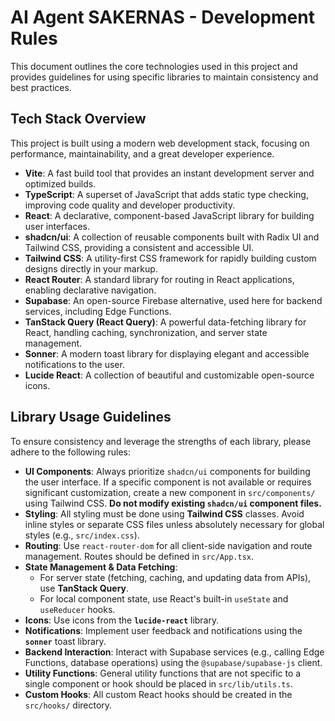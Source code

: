# AI Agent SAKERNAS - Development Rules

This document outlines the core technologies used in this project and provides guidelines for using specific libraries to maintain consistency and best practices.

## Tech Stack Overview

This project is built using a modern web development stack, focusing on performance, maintainability, and a great developer experience.

*   **Vite**: A fast build tool that provides an instant development server and optimized builds.
*   **TypeScript**: A superset of JavaScript that adds static type checking, improving code quality and developer productivity.
*   **React**: A declarative, component-based JavaScript library for building user interfaces.
*   **shadcn/ui**: A collection of reusable components built with Radix UI and Tailwind CSS, providing a consistent and accessible UI.
*   **Tailwind CSS**: A utility-first CSS framework for rapidly building custom designs directly in your markup.
*   **React Router**: A standard library for routing in React applications, enabling declarative navigation.
*   **Supabase**: An open-source Firebase alternative, used here for backend services, including Edge Functions.
*   **TanStack Query (React Query)**: A powerful data-fetching library for React, handling caching, synchronization, and server state management.
*   **Sonner**: A modern toast library for displaying elegant and accessible notifications to the user.
*   **Lucide React**: A collection of beautiful and customizable open-source icons.

## Library Usage Guidelines

To ensure consistency and leverage the strengths of each library, please adhere to the following rules:

*   **UI Components**: Always prioritize `shadcn/ui` components for building the user interface. If a specific component is not available or requires significant customization, create a new component in `src/components/` using Tailwind CSS. **Do not modify existing `shadcn/ui` component files.**
*   **Styling**: All styling must be done using **Tailwind CSS** classes. Avoid inline styles or separate CSS files unless absolutely necessary for global styles (e.g., `src/index.css`).
*   **Routing**: Use `react-router-dom` for all client-side navigation and route management. Routes should be defined in `src/App.tsx`.
*   **State Management & Data Fetching**:
    *   For server state (fetching, caching, and updating data from APIs), use **TanStack Query**.
    *   For local component state, use React's built-in `useState` and `useReducer` hooks.
*   **Icons**: Use icons from the **`lucide-react`** library.
*   **Notifications**: Implement user feedback and notifications using the **`sonner`** toast library.
*   **Backend Interaction**: Interact with Supabase services (e.g., calling Edge Functions, database operations) using the `@supabase/supabase-js` client.
*   **Utility Functions**: General utility functions that are not specific to a single component or hook should be placed in `src/lib/utils.ts`.
*   **Custom Hooks**: All custom React hooks should be created in the `src/hooks/` directory.